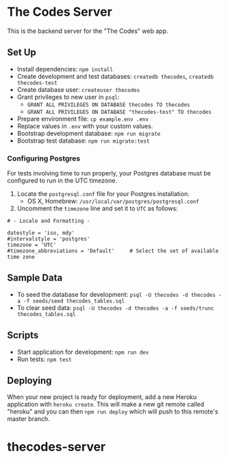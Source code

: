 # The Codes Server

This is the backend server for the "The Codes" web app.

## Set Up

- Install dependencies: `npm install`
- Create development and test databases: `createdb thecodes`, `createdb thecodes-test`
- Create database user: `createuser thecodes`
- Grant privileges to new user in `psql`:
  - `GRANT ALL PRIVILEGES ON DATABASE thecodes TO thecodes`
  - `GRANT ALL PRIVILEGES ON DATABASE "thecodes-test" TO thecodes`
- Prepare environment file: `cp example.env .env`
- Replace values in `.env` with your custom values.
- Bootstrap development database: `npm run migrate`
- Bootstrap test database: `npm run migrate:test`

### Configuring Postgres

For tests involving time to run properly, your Postgres database must be configured to run in the UTC timezone.

1. Locate the `postgresql.conf` file for your Postgres installation.
    - OS X, Homebrew: `/usr/local/var/postgres/postgresql.conf`
2. Uncomment the `timezone` line and set it to `UTC` as follows:

```
# - Locale and Formatting -

datestyle = 'iso, mdy'
#intervalstyle = 'postgres'
timezone = 'UTC'
#timezone_abbreviations = 'Default'     # Select the set of available time zone
```

## Sample Data

- To seed the database for development: `psql -U thecodes -d thecodes -a -f seeds/seed thecodes_tables.sql`
- To clear seed data: `psql -U thecodes -d thecodes -a -f seeds/trunc thecodes_tables.sql`

## Scripts

- Start application for development: `npm run dev`
- Run tests: `npm test`

## Deploying

When your new project is ready for deployment, add a new Heroku application with `heroku create`. This will make a new git remote called "heroku" and you can then `npm run deploy` which will push to this remote's master branch.

# thecodes-server
